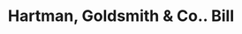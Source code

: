 ---
doi: 10.7916/D89C88HP
date_other: '1900'
date_other_textual: 1900-1909
form: printed ephemera
genre:
- Invoices
name:
- Hartman, Goldsmith & Co.
object_in_context_url: https://biggert.cul.columbia.edu/items/view/ave_biggert_01015
subject_hierarchical_geographic:
- New York, New York, United States
subject_name:
- Hartman, Goldsmith & Co.
title: Hartman, Goldsmith & Co.. Bill
sort_title: Hartman, Goldsmith & Co.. Bill
call_number: ave_biggert_01015
coordinates:
- 40.71277777777778,-74.00583333333333
pid: ave_biggert_01015
identifiers: ave_biggert_01015
permalink: /biggert/ave_biggert_01015/
layout: iiif-image-page
---